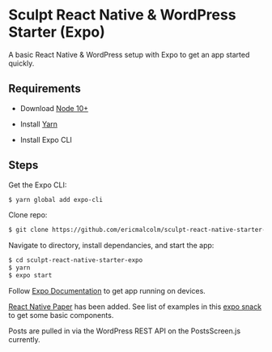 # Sculpt React Native & WordPress Starter (Expo)

A basic React Native & WordPress setup with Expo to get an app started quickly.

## Requirements

- Download [Node 10+](https://nodejs.org/en/download/)

- Install [Yarn](https://yarnpkg.com/lang/en/docs/install/#mac-stable) 

- Install Expo CLI

## Steps

Get the Expo CLI:
```bash
$ yarn global add expo-cli
```

Clone repo:
```bash
$ git clone https://github.com/ericmalcolm/sculpt-react-native-starter-expo.git
```

Navigate to directory, install dependancies, and start the app:

```bash
$ cd sculpt-react-native-starter-expo
$ yarn
$ expo start
```

Follow [Expo Documentation](https://docs.expo.io/versions/latest/workflow/up-and-running/#open-the-app-on-your-phone-or) to get app running on devices.

[React Native Paper](https://reactnativepaper.com/) has been added. See list of examples in this [expo snack](https://snack.expo.io/@satya164/github.com-callstack-react-native-paper:example) to get some basic components.

Posts are pulled in via the WordPress REST API on the PostsScreen.js currently.